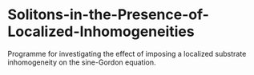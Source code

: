 # Solitons-in-the-Presence-of-Localized-Inhomogeneities
Programme for investigating the effect of imposing a localized substrate inhomogeneity on the sine-Gordon equation.

